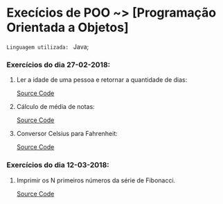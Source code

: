 # Execícios de POO ~> [Programação Orientada a Objetos]

`Linguagem utilizada: ` Java;

### Exercícios do dia 27-02-2018:

1. Ler a idade de uma pessoa e retornar a quantidade de dias:

    [Source Code](./age-in-days/Age.java)  
2. Cálculo de média de notas:

    [Source Code](./average/Grades.java)  
3. Conversor Celsius para Fahrenheit:

    [Source Code](./average/Converter.java)  

### Exercícios do dia 12-03-2018:

1. Imprimir os N primeiros números da série de Fibonacci.

    [Source Code](./Fibonacci/Fibonacci.java)